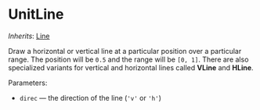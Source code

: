 # UnitLine

*Inherits*: [Line](/docs/line)

Draw a horizontal or vertical line at a particular position over a particular range. The position will be `0.5` and the range will be `[0, 1]`. There are also specialized variants for vertical and horizontal lines called **VLine** and **HLine**.

Parameters:
- `direc` — the direction of the line (`'v'` or `'h'`)
